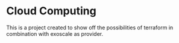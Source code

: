 # Cloud Computing

This is a project created to show off the possibilities of terraform in combination with exoscale as provider.

